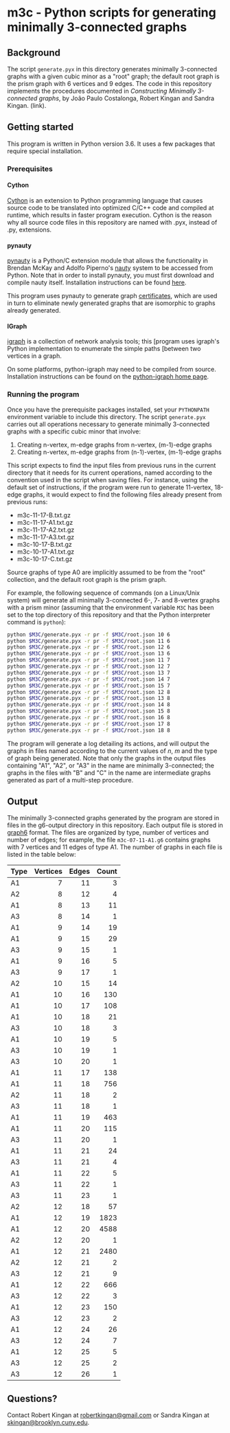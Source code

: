# m3c - Python scripts for generating minimally 3-connected graphs

## Background

The script `generate.pyx` in this directory generates minimally 3-connected
graphs with a given cubic minor as a "root" graph; the default root graph is
the prism graph with 6 vertices and 9 edges. The code in this repository
implements the procedures documented in *Constructing Minimally 3-connected
graphs*, by Jo&atilde;o Paulo Costalonga, Robert Kingan and Sandra Kingan.
(link).

## Getting started

This program is written in Python version 3.6. It uses a few packages that
require special installation.

### Prerequisites

#### Cython

[Cython](https://cython.readthedocs.io/en/latest/src/quickstart/overview.html)
is an extension to Python programming language that causes source code to be
translated into optimized C/C++ code and compiled at runtime, which results
in faster program execution. Cython is the reason why all source code files
in this repository are named with .pyx, instead of .py, extensions.

#### pynauty

[pynauty](https://web.cs.dal.ca/~peter/software/pynauty/html/index.html) is a
Python/C extension module that allows the functionality in Brendan McKay and
Adolfo Piperno's [nauty](http://pallini.di.uniroma1.it/) system to be
accessed from Python. Note that in order to install pynauty, you must first
download and compile nauty itself. Installation instructions can be found
[here](https://web.cs.dal.ca/~peter/software/pynauty/html/install.html).

This program uses pynauty to generate graph
[certificates](https://web.cs.dal.ca/~peter/software/pynauty/html/guide.html#pynauty.certificate),
which are used in turn to eliminate newly generated graphs that are isomorphic
to graphs already generated.

#### IGraph

[igraph](https://igraph.org/) is a collection of network analysis tools; this
[program uses igraph's Python implementation to enumerate the simple paths
[between two vertices in a graph.

On some platforms, python-igraph may need to be compiled from source.
Installation instructions can be found on the [python-igraph home
page](https://igraph.org/python/).

### Running the program

Once you have the prerequisite packages installed, set your `PYTHONPATH`
environment variable to include this directory. The script `generate.pyx`
carries out all operations necessary to generate minimally 3-connected graphs
with a specific cubic minor that involve:

1. Creating n-vertex, m-edge graphs from n-vertex, (m-1)-edge graphs
2. Creating n-vertex, m-edge graphs from (n-1)-vertex, (m-1)-edge graphs

This script expects to find the input files from previous runs in the current
directory that it needs for its current operations, named according to the
convention used in the script when saving files. For instance, using the
default set of instructions, if the program were run to generate 11-vertex,
18-edge graphs, it would expect to find the following files already present
from previous runs:

* m3c-11-17-B.txt.gz
* m3c-11-17-A1.txt.gz
* m3c-11-17-A2.txt.gz
* m3c-11-17-A3.txt.gz
* m3c-10-17-B.txt.gz
* m3c-10-17-A1.txt.gz
* m3c-10-17-C.txt.gz

Source graphs of type A0 are implicitly assumed to be from the "root"
collection, and the default root graph is the prism graph.

For example, the following sequence of commands (on a Linux/Unix system) will
generate all minimally 3-connected 6-, 7- and 8-vertex graphs with a prism
minor (assuming that the environment variable `M3C` has been set to the top
directory of this repository and that the Python interpreter command is
`python`):

```bash
python $M3C/generate.pyx -r pr -f $M3C/root.json 10 6
python $M3C/generate.pyx -r pr -f $M3C/root.json 11 6
python $M3C/generate.pyx -r pr -f $M3C/root.json 12 6
python $M3C/generate.pyx -r pr -f $M3C/root.json 13 6
python $M3C/generate.pyx -r pr -f $M3C/root.json 11 7
python $M3C/generate.pyx -r pr -f $M3C/root.json 12 7
python $M3C/generate.pyx -r pr -f $M3C/root.json 13 7
python $M3C/generate.pyx -r pr -f $M3C/root.json 14 7
python $M3C/generate.pyx -r pr -f $M3C/root.json 15 7
python $M3C/generate.pyx -r pr -f $M3C/root.json 12 8
python $M3C/generate.pyx -r pr -f $M3C/root.json 13 8
python $M3C/generate.pyx -r pr -f $M3C/root.json 14 8
python $M3C/generate.pyx -r pr -f $M3C/root.json 15 8
python $M3C/generate.pyx -r pr -f $M3C/root.json 16 8
python $M3C/generate.pyx -r pr -f $M3C/root.json 17 8
python $M3C/generate.pyx -r pr -f $M3C/root.json 18 8
```

The program will generate a log detailing its actions, and will output the
graphs in files named according to the current values of *n*, *m* and the type
of graph being generated. Note that only the graphs in the output files
containing "A1", "A2", or "A3" in the name are minimally 3-connected; the
graphs in the files with "B" and "C" in the name are intermediate graphs
generated as part of a multi-step procedure.

## Output

The minimally 3-connected graphs generated by the program are stored in files in
the g6-output directory in this repository. Each output file is stored in
[graph6](http://users.cecs.anu.edu.au/~bdm/data/formats.html) format. The files
are organized by type, number of vertices and number of edges; for example, the
file `m3c-07-11-A1.g6` contains graphs with 7 vertices and 11 edges of type A1.
The number of graphs in each file is listed in the table below:

|Type|Vertices|Edges|Count|
|---|--:|--:|--:|
|A1|7|11|3|
|A2|8|12|4|
|A1|8|13|11|
|A3|8|14|1|
|A1|9|14|19|
|A1|9|15|29|
|A3|9|15|1|
|A1|9|16|5|
|A3|9|17|1|
|A2|10|15|14|
|A1|10|16|130|
|A1|10|17|108|
|A1|10|18|21|
|A3|10|18|3|
|A1|10|19|5|
|A3|10|19|1|
|A3|10|20|1|
|A1|11|17|138|
|A1|11|18|756|
|A2|11|18|2|
|A3|11|18|1|
|A1|11|19|463|
|A1|11|20|115|
|A3|11|20|1|
|A1|11|21|24|
|A3|11|21|4|
|A1|11|22|5|
|A3|11|22|1|
|A3|11|23|1|
|A2|12|18|57|
|A1|12|19|1823|
|A1|12|20|4588|
|A2|12|20|1|
|A1|12|21|2480|
|A2|12|21|2|
|A3|12|21|9|
|A1|12|22|666|
|A3|12|22|3|
|A1|12|23|150|
|A3|12|23|2|
|A1|12|24|26|
|A3|12|24|7|
|A1|12|25|5|
|A3|12|25|2|
|A3|12|26|1|


## Questions?

Contact Robert Kingan at robertkingan@gmail.com or Sandra Kingan at
skingan@brooklyn.cuny.edu.
